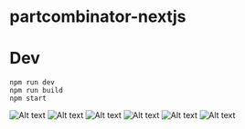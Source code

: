 # partcombinator-nextjs

# Dev
```
npm run dev
npm run build
npm start
```

![Alt text](https://github.com/partcombinator/partcombinator-nextjs/blob/main/public/img/01.png?raw=true "myslink1")
![Alt text](https://github.com/partcombinator/partcombinator-nextjs/blob/main/public/img/02.png?raw=true "myslink1")
![Alt text](https://github.com/partcombinator/partcombinator-nextjs/blob/main/public/img/03.png?raw=true "myslink1")
![Alt text](https://github.com/partcombinator/partcombinator-nextjs/blob/main/public/img/04.png?raw=true "myslink1")
![Alt text](https://github.com/partcombinator/partcombinator-nextjs/blob/main/public/img/05.png?raw=true "myslink1")
![Alt text](https://github.com/partcombinator/partcombinator-nextjs/blob/main/public/img/06.png?raw=true "myslink1")

